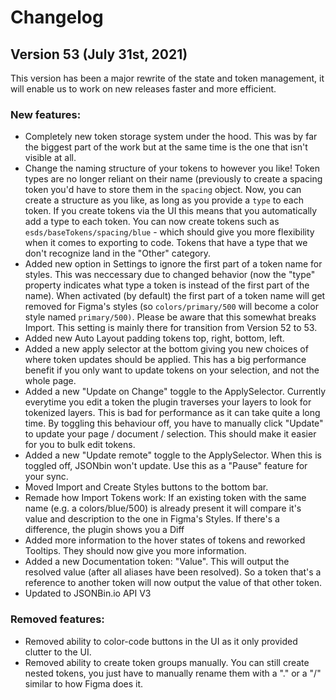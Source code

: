 # Changelog

## Version 53 (July 31st, 2021)
This version has been a major rewrite of the state and token management, it will enable us to work on new releases faster and more efficient.

### New features:
- Completely new token storage system under the hood. This was by far the biggest part of the work but at the same time is the one that isn't visible at all.
- Change the naming structure of your tokens to however you like! Token types are no longer reliant on their name (previously to create a spacing token you'd have to store them in the `spacing` object. Now, you can create a structure as you like, as long as you provide a `type` to each token. If you create tokens via the UI this means that you automatically add a type to each token. You can now create tokens such as `esds/baseTokens/spacing/blue` - which should give you more flexibility when it comes to exporting to code. Tokens that have a type that we don't recognize land in the "Other" category.
- Added new option in Settings to ignore the first part of a token name for styles. This was neccessary due to changed behavior (now the "type" property indicates what type a token is instead of the first part of the name). When activated (by default) the first part of a token name will get removed for Figma's styles (so `colors/primary/500` will become a color style named `primary/500)`. Please be aware that this somewhat breaks Import. This setting is mainly there for transition from Version 52 to 53.
- Added new Auto Layout padding tokens top, right, bottom, left.
- Added a new apply selector at the bottom giving you new choices of where token updates should be applied. This has a big performance benefit if you only want to update tokens on your selection, and not the whole page.
- Added a new "Update on Change" toggle to the ApplySelector. Currently everytime you edit a token the plugin traverses your layers to look for tokenized layers. This is bad for performance as it can take quite a long time. By toggling this behaviour off, you have to manually click "Update" to update your page / document / selection. This should make it easier for you to bulk edit tokens.
- Added a new "Update remote" toggle to the ApplySelector. When this is toggled off, JSONbin won't update. Use this as a "Pause" feature for your sync.
- Moved Import and Create Styles buttons to the bottom bar.
- Remade how Import Tokens work: If an existing token with the same name (e.g. a colors/blue/500) is already present it will compare it's value and description to the one in Figma's Styles. If there's a difference, the plugin shows you a Diff
- Added more information to the hover states of tokens and reworked Tooltips. They should now give you more information.
- Added a new Documentation token: "Value". This will output the resolved value (after all aliases have been resolved). So a token that's a reference to another token will now output the value of that other token.
- Updated to JSONBin.io API V3

### Removed features:
- Removed ability to color-code buttons in the UI as it only provided clutter to the UI.
- Removed ability to create token groups manually. You can still create nested tokens, you just have to manually rename them with a "." or a "/" similar to how Figma does it.
